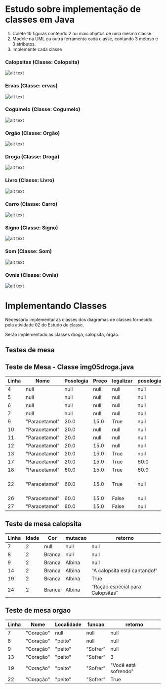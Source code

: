# Estudo sobre implementação de classes em Java

1. Colete 10 figuras contendo 2 ou mais objetos de uma mesma classe.
2. Modele na UML ou outra ferramenta cada classe, contando 3 métoso e 3 atributos.
3. Implemente cada classe


### Calopsitas (Classe: Calopsita)

![alt text](./img/image-2.png)

### Ervas (Classe: ervas)

![alt text](./img/image.png)


### Cogumelo (Classe: Cogumelo)

![alt text](./img/image%20copy.png)

### Orgão (Classe: Orgão)

![alt text](./img/imageorgao.png)


### Droga (Classe: Droga)

![alt text](./img/imageDroga.png)


### Livro (Classe: Livro)

![alt text](./img/imageLivro.png)

### Carro (Classe: Carro)

![alt text](./img/imageCarro.png)

### Signo (Classe: Signo)

![alt text](./img/imageSigno.png)

### Som (Classe: Som)

![alt text](./img/imageSom.png)

### Ovnis (Classe: Ovnis)

![alt text](./img/imageovnis.png)


# Implementando Classes

Necessário implementar as classes dos diagramas de classes fornecido pela atividade 02 do Estudo de classe.

Serão implementado as classes droga, calopsita, órgão. 

## Testes de mesa

## Teste de Mesa - Classe img05droga.java

| Linha | Nome         | Posologia | Preço | legalizar | posologiaMultiplicada | retorno                         |
|-------|--------------|-----------|-------|-----------|-----------------------|--------------------------------|
| 4     | null         | null      | null  | null      | null                  | null                           |
| 5     | null         | null      | null  | null      | null                  | null                           |
| 6     | null         | null      | null  | null      | null                  | null                           |
| 7     | null         | null      | null  | null      | null                  | null                           |
| 9     | "Paracetamol"| 20.0      | 15.0  | True      | null                  | null                           |
| 10    | "Paracetamol"| 20.0      | null  | null      | null                  | null                           |
| 11    | "Paracetamol"| 20.0      | null  | null      | null                  | null                           |
| 12    | "Paracetamol"| 20.0      | 15.0  | null      | null                  | null                           |
| 13    | "Paracetamol"| 20.0      | 15.0  | True      | null                  | null                           |
| 17    | "Paracetamol"| 20.0      | 15.0  | True      | 60.0                  | null                           |
| 18    | "Paracetamol"| 60.0      | 15.0  | True      | 60.0                  | 60.0                           |
| 22    | "Paracetamol"| 60.0      | 15.0  | True      | null                  | "Você está usando Paracetamol" |
| 26    | "Paracetamol"| 60.0      | 15.0  | False     | null                  | null                           |
| 27    | "Paracetamol"| 60.0      | 15.0  | False     | null                  | False                          |

## Teste de mesa calopsita

| Linha | Idade | Cor    | mutacao  | retorno                           |
|-------|-------|--------|----------|-----------------------------------|
| 7     | 2     | null   | null     |  null                             |    
| 8     | 2     | Branca | null     |  null                             |      
| 9     | 2     | Branca | Albina   |  null                             |
| 14    | 2     | Branca | Albina   |  "A calopsita está cantando!"     |
| 19    | 2     | Branca | Albina   |  True                             |
| 24    | 2     | Branca | Albina   |  "Ração especial para Calopsitas" |

## Teste de mesa orgao

| Linha | Nome        | Localidade | funcao   | retorno                   |
|-------|-------------|------------|----------|---------------------------|
| 7     | "Coração"   | null       | null     | null                      |
| 8     | "Coração"   | "peito"    | null     | null                      |
| 9     | "Coração"   | "peito"    |"Sofrer"  | null                      |
| 13    | "Coração"   | "peito"    |"Sofrer"  | 3                         |
| 19    | "Coração"   | "peito"    |"Sofrer"  | "Você está sofrendo"      |
| 22    | "Coração"   | "peito"    |"Sofrer"  | True                      |
